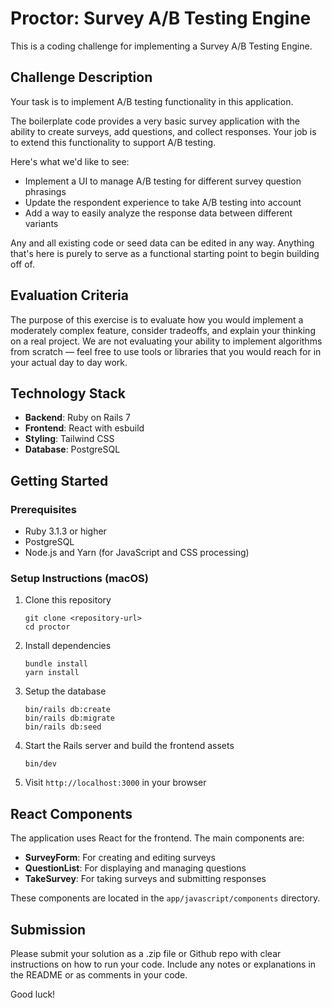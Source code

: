 # Proctor: Survey A/B Testing Engine

This is a coding challenge for implementing a Survey A/B Testing Engine.

## Challenge Description

Your task is to implement A/B testing functionality in this application.

The boilerplate code provides a very basic survey application with the ability to create surveys, add questions, and collect responses. Your job is to extend this functionality to support A/B testing.

Here's what we'd like to see:
* Implement a UI to manage A/B testing for different survey question phrasings
* Update the respondent experience to take A/B testing into account
* Add a way to easily analyze the response data between different variants

Any and all existing code or seed data can be edited in any way. Anything that's here is purely to serve as a functional starting point to begin building off of.

## Evaluation Criteria
The purpose of this exercise is to evaluate how you would implement a moderately complex feature, consider tradeoffs, and explain your thinking on a real project. We are not evaluating your ability to implement algorithms from scratch — feel free to use tools or libraries that you would reach for in your actual day to day work.

## Technology Stack

- **Backend**: Ruby on Rails 7
- **Frontend**: React with esbuild
- **Styling**: Tailwind CSS
- **Database**: PostgreSQL

## Getting Started

### Prerequisites

- Ruby 3.1.3 or higher
- PostgreSQL
- Node.js and Yarn (for JavaScript and CSS processing)

### Setup Instructions (macOS)

1. Clone this repository
   ```
   git clone <repository-url>
   cd proctor
   ```

2. Install dependencies
   ```
   bundle install
   yarn install
   ```

3. Setup the database
   ```
   bin/rails db:create
   bin/rails db:migrate
   bin/rails db:seed
   ```

4. Start the Rails server and build the frontend assets
   ```
   bin/dev
   ```

5. Visit `http://localhost:3000` in your browser

## React Components

The application uses React for the frontend. The main components are:

- **SurveyForm**: For creating and editing surveys
- **QuestionList**: For displaying and managing questions
- **TakeSurvey**: For taking surveys and submitting responses

These components are located in the `app/javascript/components` directory.

## Submission

Please submit your solution as a .zip file or Github repo with clear instructions on how to run your code. Include any notes or explanations in the README or as comments in your code.

Good luck!

